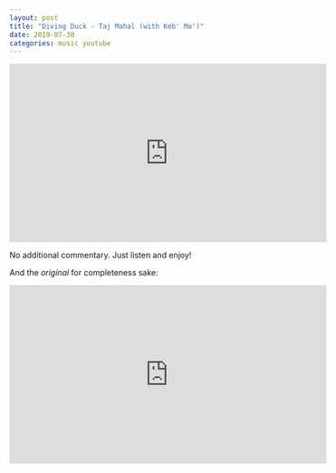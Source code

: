 ```yaml
---
layout: post
title: "Diving Duck - Taj Mahal (with Keb' Mo')"
date: 2019-07-30
categories: music youtube
---
```



<iframe width="560" height="315" src="https://www.youtube.com/embed/-iqTRNUOsFI" frameborder="0" allow="accelerometer; autoplay; encrypted-media; gyroscope; picture-in-picture" allowfullscreen></iframe>

No additional commentary. Just listen and enjoy!

And the *original* for completeness sake:

<iframe width="560" height="315" src="https://www.youtube.com/embed/qcDjxBEH7jQ" frameborder="0" allow="accelerometer; autoplay; encrypted-media; gyroscope; picture-in-picture" allowfullscreen></iframe>
